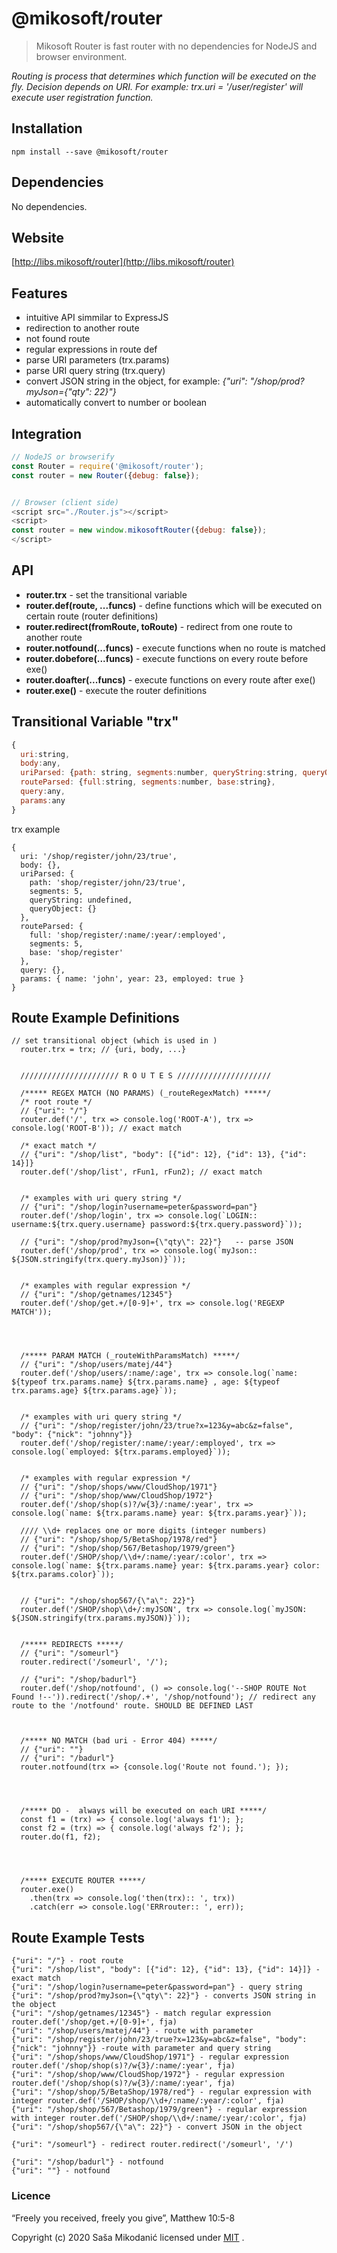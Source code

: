 # @mikosoft/router
> Mikosoft Router is fast router with no dependencies for NodeJS and browser environment.

*Routing is process that determines which function will be executed on the fly. Decision depends on URI. For example:
trx.uri = '/user/register' will execute user registration function.*



## Installation
```
npm install --save @mikosoft/router
```

## Dependencies
No dependencies.


## Website
[http://libs.mikosoft/router](http://libs.mikosoft/router)


## Features
- intuitive API simmilar to ExpressJS
- redirection to another route
- not found route
- regular expressions in route def
- parse URI parameters (trx.params)
- parse URI query string (trx.query)
- convert JSON string in the object, for example: *{"uri": "/shop/prod?myJson={\"qty\": 22}"}*
- automatically convert to number or boolean



## Integration
```javascript
// NodeJS or browserify
const Router = require('@mikosoft/router');
const router = new Router({debug: false});


// Browser (client side)
<script src="./Router.js"></script>
<script>
const router = new window.mikosoftRouter({debug: false});
</script>
```


## API
- **router.trx** - set the transitional variable
- **router.def(route, ...funcs)**  - define functions which will be executed on certain route (router definitions)
- **router.redirect(fromRoute, toRoute)**  - redirect from one route to another route
- **router.notfound(...funcs)**  - execute functions when no route is matched
- **router.dobefore(...funcs)**  - execute functions on every route before exe()
- **router.doafter(...funcs)**  - execute functions on every route after exe()
- **router.exe()**  - execute the router definitions


## Transitional Variable "trx"
```javascript
{
  uri:string,
  body:any,
  uriParsed: {path: string, segments:number, queryString:string, queryObject:any},
  routeParsed: {full:string, segments:number, base:string},
  query:any,
  params:any
}
```

trx example
```
{
  uri: '/shop/register/john/23/true',
  body: {},
  uriParsed: {
    path: 'shop/register/john/23/true',
    segments: 5,
    queryString: undefined,
    queryObject: {}
  },
  routeParsed: {
    full: 'shop/register/:name/:year/:employed',
    segments: 5,
    base: 'shop/register'
  },
  query: {},
  params: { name: 'john', year: 23, employed: true }
}

```


## Route Example Definitions
```
// set transitional object (which is used in )
  router.trx = trx; // {uri, body, ...}


  ////////////////////// R O U T E S /////////////////////

  /***** REGEX MATCH (NO PARAMS) (_routeRegexMatch) *****/
  /* root route */
  // {"uri": "/"}
  router.def('/', trx => console.log('ROOT-A'), trx => console.log('ROOT-B')); // exact match

  /* exact match */
  // {"uri": "/shop/list", "body": [{"id": 12}, {"id": 13}, {"id": 14}]}
  router.def('/shop/list', rFun1, rFun2); // exact match


  /* examples with uri query string */
  // {"uri": "/shop/login?username=peter&password=pan"}
  router.def('/shop/login', trx => console.log(`LOGIN:: username:${trx.query.username} password:${trx.query.password}`));

  // {"uri": "/shop/prod?myJson={\"qty\": 22}"}   -- parse JSON
  router.def('/shop/prod', trx => console.log(`myJson:: ${JSON.stringify(trx.query.myJson)}`));


  /* examples with regular expression */
  // {"uri": "/shop/getnames/12345"}
  router.def('/shop/get.+/[0-9]+', trx => console.log('REGEXP MATCH'));




  /***** PARAM MATCH (_routeWithParamsMatch) *****/
  // {"uri": "/shop/users/matej/44"}
  router.def('/shop/users/:name/:age', trx => console.log(`name: ${typeof trx.params.name} ${trx.params.name} , age: ${typeof trx.params.age} ${trx.params.age}`));


  /* examples with uri query string */
  // {"uri": "/shop/register/john/23/true?x=123&y=abc&z=false", "body": {"nick": "johnny"}}
  router.def('/shop/register/:name/:year/:employed', trx => console.log(`employed: ${trx.params.employed}`));


  /* examples with regular expression */
  // {"uri": "/shop/shops/www/CloudShop/1971"}
  // {"uri": "/shop/shop/www/CloudShop/1972"}
  router.def('/shop/shop(s)?/w{3}/:name/:year', trx => console.log(`name: ${trx.params.name} year: ${trx.params.year}`));

  //// \\d+ replaces one or more digits (integer numbers)
  // {"uri": "/shop/shop/5/BetaShop/1978/red"}
  // {"uri": "/shop/shop/567/Betashop/1979/green"}
  router.def('/SHOP/shop/\\d+/:name/:year/:color', trx => console.log(`name: ${trx.params.name} year: ${trx.params.year} color: ${trx.params.color}`));


  // {"uri": "/shop/shop567/{\"a\": 22}"}
  router.def('/SHOP/shop\\d+/:myJSON', trx => console.log(`myJSON: ${JSON.stringify(trx.params.myJSON)}`));


  /***** REDIRECTS *****/
  // {"uri": "/someurl"}
  router.redirect('/someurl', '/');

  // {"uri": "/shop/badurl"}
  router.def('/shop/notfound', () => console.log('--SHOP ROUTE Not Found !--')).redirect('/shop/.+', '/shop/notfound'); // redirect any route to the '/notfound' route. SHOULD BE DEFINED LAST



  /***** NO MATCH (bad uri - Error 404) *****/
  // {"uri": ""}
  // {"uri": "/badurl"}
  router.notfound(trx => {console.log('Route not found.'); });




  /***** DO -  always will be executed on each URI *****/
  const f1 = (trx) => { console.log('always f1'); };
  const f2 = (trx) => { console.log('always f2'); };
  router.do(f1, f2);




  /***** EXECUTE ROUTER *****/
  router.exe()
    .then(trx => console.log('then(trx):: ', trx))
    .catch(err => console.log('ERRrouter:: ', err));
```


## Route Example Tests
```
{"uri": "/"} - root route
{"uri": "/shop/list", "body": [{"id": 12}, {"id": 13}, {"id": 14}]} - exact match
{"uri": "/shop/login?username=peter&password=pan"} - query string
{"uri": "/shop/prod?myJson={\"qty\": 22}"} - converts JSON string in the object
{"uri": "/shop/getnames/12345"} - match regular expression router.def('/shop/get.+/[0-9]+', fja)
{"uri": "/shop/users/matej/44"} - route with parameter
{"uri": "/shop/register/john/23/true?x=123&y=abc&z=false", "body": {"nick": "johnny"}} -route with parameter and query string
{"uri": "/shop/shops/www/CloudShop/1971"} - regular expression router.def('/shop/shop(s)?/w{3}/:name/:year', fja)
{"uri": "/shop/shop/www/CloudShop/1972"} - regular expression router.def('/shop/shop(s)?/w{3}/:name/:year', fja)
{"uri": "/shop/shop/5/BetaShop/1978/red"} - regular expression with integer router.def('/SHOP/shop/\\d+/:name/:year/:color', fja)
{"uri": "/shop/shop/567/Betashop/1979/green"} - regular expression with integer router.def('/SHOP/shop/\\d+/:name/:year/:color', fja)
{"uri": "/shop/shop567/{\"a\": 22}"} - convert JSON in the object

{"uri": "/someurl"} - redirect router.redirect('/someurl', '/')

{"uri": "/shop/badurl"} - notfound
{"uri": ""} - notfound
```



### Licence
“Freely you received, freely you give”, Matthew 10:5-8

Copyright (c) 2020 Saša Mikodanić licensed under [MIT](./LICENSE) .
